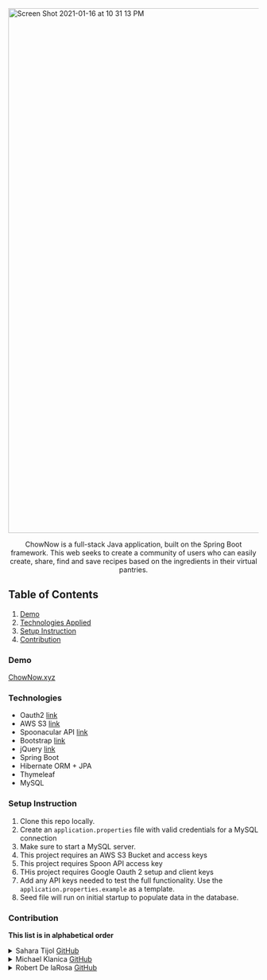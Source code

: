 
<img width="1054" alt="Screen Shot 2021-01-16 at 10 31 13 PM" src="https://user-images.githubusercontent.com/40813295/104831049-b1dff200-584a-11eb-97d8-ceefe2e88d9a.png">

<b></b>
<b></b>
<p align="center"> 
ChowNow is a full-stack Java application, built on the Spring Boot framework. This web seeks to create a community of users who can easily create, share, find and save recipes based on the ingredients in their virtual pantries.
</p>

## Table of Contents
1. [Demo](https://github.com/chow-now/capstone#demo)
2. [Technologies Applied](https://github.com/chow-now/capstone#libraries-and-utilities-applied)
3. [Setup Instruction](https://github.com/chow-now/capstone#setup-instruction)
4. [Contribution](https://github.com/chow-now/capstone#contribution)
### Demo
[ChowNow.xyz](https://www.chownow.xyz)
                         
### Technologies
- Oauth2 [link](https://oauth.net/2/)
- AWS S3 [link](https://aws.amazon.com/s3/)
- Spoonacular API [link](https://spoonacular.com/food-api)
- Bootstrap [link](https://getbootstrap.com/)
- jQuery [link](https://jquery.com/)
- Spring Boot 
- Hibernate ORM + JPA
- Thymeleaf
- MySQL


### Setup Instruction

1. Clone this repo locally.
1. Create an `application.properties` file with valid credentials for a MySQL connection
1. Make sure to start a MySQL server.
1. This project requires an AWS S3 Bucket and access keys
1. This project requires Spoon API access key
1. THis project requires Google Oauth 2 setup and client keys
1. Add any API keys needed to test the full functionality. Use the `application.properties.example` as a template.
1. Seed file will run on initial startup to populate data in the database.

### Contribution
**This list is in alphabetical order**
<details>
  <summary>Sahara Tijol  <a href="https://github.com/saharatijol" target="_blank">GitHub</a></summary>
  
  1.   
  2. 
  3. 
  4. 
  5. 
</details>

<details>
  <summary>Michael Klanica <a href="https://github.com/michaelklanica" target="_blank">GitHub</a></summary>

  1.  
  2. 
  3. 
  4. 
</details>

<details>
  <summary>Robert De laRosa <a href="https://github.com/rdelarosa3" target="_blank">GitHub</a></summary>

  1. Implementation of Spring Security 
  2. Integration of AWS S3 for remote file storage
  3. Implementation and setup for Oauth2 with Google 
  4. UX/UI design using JS, CSS, JQuery, and Bootstrap libraries
</details>
 